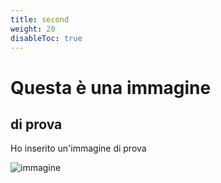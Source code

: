 ```yaml
---
title: second
weight: 20
disableToc: true
---
```


# Questa è una immagine

## di prova

Ho inserito un'immagine di prova

![immagine](./logoYTsfondo.png)